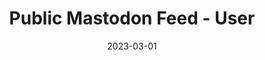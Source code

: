 ---
title: "Public Mastodon Feed - User"
hash: "f19a1363184d6e853b7e7d6c020102b8"
original: "https://mastodon.social/@Gargron.rss"
date: "2023-03-01"
feedType: "RSS"
---